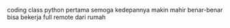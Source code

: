 coding class python pertama
semoga kedepannya makin mahir 
benar-benar bisa bekerja full remote dari rumah
